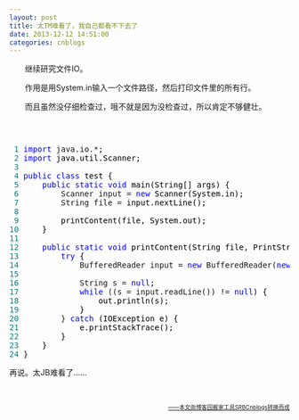 ```yaml
---
layout: post
title: 太TM难看了，我自己都看不下去了
date: 2013-12-12 14:51:00
categories: cnblogs
---
```


<p>　　继续研究文件IO。</p>
<p>　　作用是用System.in输入一个文件路径，然后打印文件里的所有行。</p>
<p>　　而且虽然没仔细检查过，哦不就是因为没检查过，所以肯定不够健壮。</p>
<p>&nbsp;</p>
<div class="cnblogs_code" onclick="cnblogs_code_show('9ad82b78-e22f-4df7-b529-ef91ba82c9ad')"><img id="code_img_closed_9ad82b78-e22f-4df7-b529-ef91ba82c9ad" class="code_img_closed" src="http://images.cnblogs.com/OutliningIndicators/ContractedBlock.gif" alt="" /><img id="code_img_opened_9ad82b78-e22f-4df7-b529-ef91ba82c9ad" class="code_img_opened" style="display: none;" onclick="cnblogs_code_hide('9ad82b78-e22f-4df7-b529-ef91ba82c9ad',event)" src="http://images.cnblogs.com/OutliningIndicators/ExpandedBlockStart.gif" alt="" />
<div id="cnblogs_code_open_9ad82b78-e22f-4df7-b529-ef91ba82c9ad" class="cnblogs_code_hide">
<pre><span style="color: #008080;"> 1</span> <span style="color: #0000ff;">import</span> java.io.*<span style="color: #000000;">;
</span><span style="color: #008080;"> 2</span> <span style="color: #0000ff;">import</span><span style="color: #000000;"> java.util.Scanner;
</span><span style="color: #008080;"> 3</span> 
<span style="color: #008080;"> 4</span> <span style="color: #0000ff;">public</span> <span style="color: #0000ff;">class</span><span style="color: #000000;"> test {
</span><span style="color: #008080;"> 5</span>     <span style="color: #0000ff;">public</span> <span style="color: #0000ff;">static</span> <span style="color: #0000ff;">void</span><span style="color: #000000;"> main(String[] args) {
</span><span style="color: #008080;"> 6</span>         Scanner input = <span style="color: #0000ff;">new</span><span style="color: #000000;"> Scanner(System.in);
</span><span style="color: #008080;"> 7</span>         String file =<span style="color: #000000;"> input.nextLine();
</span><span style="color: #008080;"> 8</span>         
<span style="color: #008080;"> 9</span> <span style="color: #000000;">        printContent(file, System.out);
</span><span style="color: #008080;">10</span> <span style="color: #000000;">    }
</span><span style="color: #008080;">11</span>     
<span style="color: #008080;">12</span>     <span style="color: #0000ff;">public</span> <span style="color: #0000ff;">static</span> <span style="color: #0000ff;">void</span><span style="color: #000000;"> printContent(String file, PrintStream out) {
</span><span style="color: #008080;">13</span>         <span style="color: #0000ff;">try</span><span style="color: #000000;"> {
</span><span style="color: #008080;">14</span>             BufferedReader input = <span style="color: #0000ff;">new</span> BufferedReader(<span style="color: #0000ff;">new</span><span style="color: #000000;"> FileReader(file));
</span><span style="color: #008080;">15</span>             
<span style="color: #008080;">16</span>             String s = <span style="color: #0000ff;">null</span><span style="color: #000000;">;
</span><span style="color: #008080;">17</span>             <span style="color: #0000ff;">while</span> ((s = input.readLine()) != <span style="color: #0000ff;">null</span><span style="color: #000000;">) {
</span><span style="color: #008080;">18</span> <span style="color: #000000;">                out.println(s);
</span><span style="color: #008080;">19</span> <span style="color: #000000;">            }
</span><span style="color: #008080;">20</span>         } <span style="color: #0000ff;">catch</span><span style="color: #000000;"> (IOException e) {
</span><span style="color: #008080;">21</span> <span style="color: #000000;">            e.printStackTrace();
</span><span style="color: #008080;">22</span> <span style="color: #000000;">        }
</span><span style="color: #008080;">23</span> <span style="color: #000000;">    }
</span><span style="color: #008080;">24</span> }</pre>
</div>
<span class="cnblogs_code_collapse">再说。太JB难看了&hellip;&hellip;</span></div>
<p>&nbsp;</p>

<div align=right><a href="https://github.com/mlxy/SRBCnblogs"><font size=1>——本文由博客园搬家工具SRBCnblogs转换而成</font></a></div>